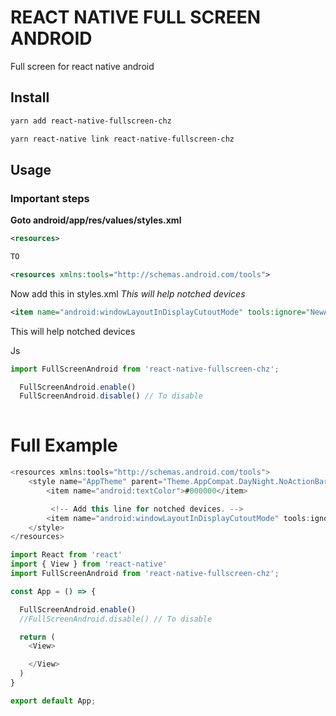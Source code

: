 # REACT NATIVE FULL SCREEN ANDROID

Full screen for react native android 

## Install 

```sh
yarn add react-native-fullscreen-chz

yarn react-native link react-native-fullscreen-chz 

```

## Usage

### Important steps

**Goto android/app/res/values/styles.xml** 


```xml
<resources>

TO

<resources xmlns:tools="http://schemas.android.com/tools">

```

Now add this in styles.xml _This will help notched devices_

```xml
<item name="android:windowLayoutInDisplayCutoutMode" tools:ignore="NewApi">shortEdges</item>

```

This will help notched devices

Js

```js
import FullScreenAndroid from 'react-native-fullscreen-chz';

  FullScreenAndroid.enable()
  FullScreenAndroid.disable() // To disable
  
```

# Full Example

```js
<resources xmlns:tools="http://schemas.android.com/tools">
    <style name="AppTheme" parent="Theme.AppCompat.DayNight.NoActionBar">
        <item name="android:textColor">#000000</item>

         <!-- Add this line for notched devices. -->
        <item name="android:windowLayoutInDisplayCutoutMode" tools:ignore="NewApi">shortEdges</item> 
    </style>
</resources>

```

```js
import React from 'react'
import { View } from 'react-native'
import FullScreenAndroid from 'react-native-fullscreen-chz';

const App = () => {

  FullScreenAndroid.enable()
  //FullScreenAndroid.disable() // To disable

  return (
    <View>

    </View>
  )
}

export default App;

```
